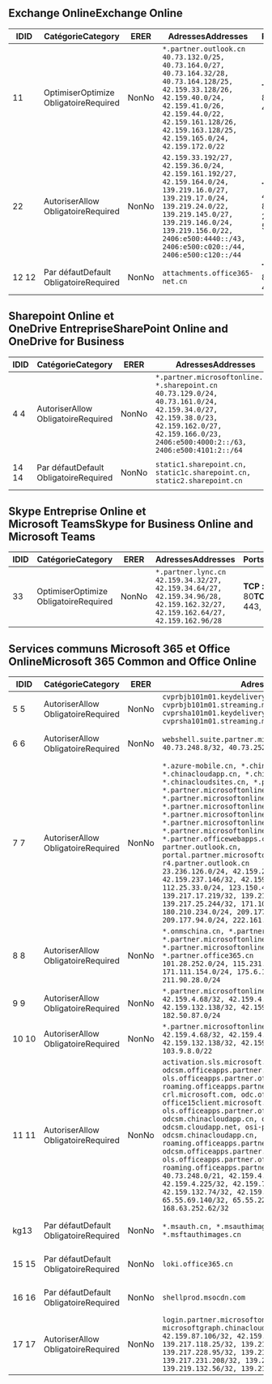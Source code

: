 <!--THIS FILE IS AUTOMATICALLY GENERATED. MANUAL CHANGES WILL BE OVERWRITTEN.-->
<!--Please contact the Office 365 Endpoints team with any questions.-->
<!--China endpoints version 2020033100-->
<!--File generated 2020-03-31 08:00:04.4420-->

## <a name="exchange-online"></a><span data-ttu-id="ec882-101">Exchange Online</span><span class="sxs-lookup"><span data-stu-id="ec882-101">Exchange Online</span></span>

<span data-ttu-id="ec882-102">ID</span><span class="sxs-lookup"><span data-stu-id="ec882-102">ID</span></span> | <span data-ttu-id="ec882-103">Catégorie</span><span class="sxs-lookup"><span data-stu-id="ec882-103">Category</span></span> | <span data-ttu-id="ec882-104">ER</span><span class="sxs-lookup"><span data-stu-id="ec882-104">ER</span></span> | <span data-ttu-id="ec882-105">Adresses</span><span class="sxs-lookup"><span data-stu-id="ec882-105">Addresses</span></span> | <span data-ttu-id="ec882-106">Ports</span><span class="sxs-lookup"><span data-stu-id="ec882-106">Ports</span></span>
-- | -------------------- | -- | ---------------------------------------------------------------------------------------------------------------------------------------------------------------------------------------------------------------------------------------------- | ------------------------
<span data-ttu-id="ec882-107">1</span><span class="sxs-lookup"><span data-stu-id="ec882-107">1</span></span> | <span data-ttu-id="ec882-108">Optimiser</span><span class="sxs-lookup"><span data-stu-id="ec882-108">Optimize</span></span><BR><span data-ttu-id="ec882-109">Obligatoire</span><span class="sxs-lookup"><span data-stu-id="ec882-109">Required</span></span> | <span data-ttu-id="ec882-110">Non</span><span class="sxs-lookup"><span data-stu-id="ec882-110">No</span></span> | `*.partner.outlook.cn`<BR>`40.73.132.0/25, 40.73.164.0/27, 40.73.164.32/28, 40.73.164.128/25, 42.159.33.128/26, 42.159.40.0/24, 42.159.41.0/26, 42.159.44.0/22, 42.159.161.128/26, 42.159.163.128/25, 42.159.165.0/24, 42.159.172.0/22` | <span data-ttu-id="ec882-111">**TCP :** 443, 80</span><span class="sxs-lookup"><span data-stu-id="ec882-111">**TCP:** 443, 80</span></span>
<span data-ttu-id="ec882-112">2</span><span class="sxs-lookup"><span data-stu-id="ec882-112">2</span></span> | <span data-ttu-id="ec882-113">Autoriser</span><span class="sxs-lookup"><span data-stu-id="ec882-113">Allow</span></span><BR><span data-ttu-id="ec882-114">Obligatoire</span><span class="sxs-lookup"><span data-stu-id="ec882-114">Required</span></span> | <span data-ttu-id="ec882-115">Non</span><span class="sxs-lookup"><span data-stu-id="ec882-115">No</span></span> | `42.159.33.192/27, 42.159.36.0/24, 42.159.161.192/27, 42.159.164.0/24, 139.219.16.0/27, 139.219.17.0/24, 139.219.24.0/22, 139.219.145.0/27, 139.219.146.0/24, 139.219.156.0/22, 2406:e500:4440::/43, 2406:e500:c020::/44, 2406:e500:c120::/44` | <span data-ttu-id="ec882-116">**TCP :** 25, 443, 53, 80</span><span class="sxs-lookup"><span data-stu-id="ec882-116">**TCP:** 25, 443, 53, 80</span></span>
<span data-ttu-id="ec882-117">12 </span><span class="sxs-lookup"><span data-stu-id="ec882-117">12</span></span> | <span data-ttu-id="ec882-118">Par défaut</span><span class="sxs-lookup"><span data-stu-id="ec882-118">Default</span></span><BR><span data-ttu-id="ec882-119">Obligatoire</span><span class="sxs-lookup"><span data-stu-id="ec882-119">Required</span></span> | <span data-ttu-id="ec882-120">Non</span><span class="sxs-lookup"><span data-stu-id="ec882-120">No</span></span> | `attachments.office365-net.cn` | <span data-ttu-id="ec882-121">**TCP :** 443, 80</span><span class="sxs-lookup"><span data-stu-id="ec882-121">**TCP:** 443, 80</span></span>

## <a name="sharepoint-online-and-onedrive-for-business"></a><span data-ttu-id="ec882-122">Sharepoint Online et OneDrive Entreprise</span><span class="sxs-lookup"><span data-stu-id="ec882-122">SharePoint Online and OneDrive for Business</span></span>

<span data-ttu-id="ec882-123">ID</span><span class="sxs-lookup"><span data-stu-id="ec882-123">ID</span></span> | <span data-ttu-id="ec882-124">Catégorie</span><span class="sxs-lookup"><span data-stu-id="ec882-124">Category</span></span> | <span data-ttu-id="ec882-125">ER</span><span class="sxs-lookup"><span data-stu-id="ec882-125">ER</span></span> | <span data-ttu-id="ec882-126">Adresses</span><span class="sxs-lookup"><span data-stu-id="ec882-126">Addresses</span></span> | <span data-ttu-id="ec882-127">Ports</span><span class="sxs-lookup"><span data-stu-id="ec882-127">Ports</span></span>
-- | ------------------- | -- | --------------------------------------------------------------------------------------------------------------------------------------------------------------------------------------------------- | ----------------
<span data-ttu-id="ec882-128">4 </span><span class="sxs-lookup"><span data-stu-id="ec882-128">4</span></span> | <span data-ttu-id="ec882-129">Autoriser</span><span class="sxs-lookup"><span data-stu-id="ec882-129">Allow</span></span><BR><span data-ttu-id="ec882-130">Obligatoire</span><span class="sxs-lookup"><span data-stu-id="ec882-130">Required</span></span> | <span data-ttu-id="ec882-131">Non</span><span class="sxs-lookup"><span data-stu-id="ec882-131">No</span></span> | `*.partner.microsoftonline.cn, *.sharepoint.cn`<BR>`40.73.129.0/24, 40.73.161.0/24, 42.159.34.0/27, 42.159.38.0/23, 42.159.162.0/27, 42.159.166.0/23, 2406:e500:4000:2::/63, 2406:e500:4101:2::/64` | <span data-ttu-id="ec882-132">**TCP :** 443, 80</span><span class="sxs-lookup"><span data-stu-id="ec882-132">**TCP:** 443, 80</span></span>
<span data-ttu-id="ec882-133">14 </span><span class="sxs-lookup"><span data-stu-id="ec882-133">14</span></span> | <span data-ttu-id="ec882-134">Par défaut</span><span class="sxs-lookup"><span data-stu-id="ec882-134">Default</span></span><BR><span data-ttu-id="ec882-135">Obligatoire</span><span class="sxs-lookup"><span data-stu-id="ec882-135">Required</span></span> | <span data-ttu-id="ec882-136">Non</span><span class="sxs-lookup"><span data-stu-id="ec882-136">No</span></span> | `static1.sharepoint.cn, static1c.sharepoint.cn, static2.sharepoint.cn` | <span data-ttu-id="ec882-137">**TCP :** 443, 80</span><span class="sxs-lookup"><span data-stu-id="ec882-137">**TCP:** 443, 80</span></span>

## <a name="skype-for-business-online-and-microsoft-teams"></a><span data-ttu-id="ec882-138">Skype Entreprise Online et Microsoft Teams</span><span class="sxs-lookup"><span data-stu-id="ec882-138">Skype for Business Online and Microsoft Teams</span></span>

<span data-ttu-id="ec882-139">ID</span><span class="sxs-lookup"><span data-stu-id="ec882-139">ID</span></span> | <span data-ttu-id="ec882-140">Catégorie</span><span class="sxs-lookup"><span data-stu-id="ec882-140">Category</span></span> | <span data-ttu-id="ec882-141">ER</span><span class="sxs-lookup"><span data-stu-id="ec882-141">ER</span></span> | <span data-ttu-id="ec882-142">Adresses</span><span class="sxs-lookup"><span data-stu-id="ec882-142">Addresses</span></span> | <span data-ttu-id="ec882-143">Ports</span><span class="sxs-lookup"><span data-stu-id="ec882-143">Ports</span></span>
-- | -------------------- | -- | -------------------------------------------------------------------------------------------------------------------------------- | ----------------
<span data-ttu-id="ec882-144">3</span><span class="sxs-lookup"><span data-stu-id="ec882-144">3</span></span> | <span data-ttu-id="ec882-145">Optimiser</span><span class="sxs-lookup"><span data-stu-id="ec882-145">Optimize</span></span><BR><span data-ttu-id="ec882-146">Obligatoire</span><span class="sxs-lookup"><span data-stu-id="ec882-146">Required</span></span> | <span data-ttu-id="ec882-147">Non</span><span class="sxs-lookup"><span data-stu-id="ec882-147">No</span></span> | `*.partner.lync.cn`<BR>`42.159.34.32/27, 42.159.34.64/27, 42.159.34.96/28, 42.159.162.32/27, 42.159.162.64/27, 42.159.162.96/28` | <span data-ttu-id="ec882-148">**TCP :** 443, 80</span><span class="sxs-lookup"><span data-stu-id="ec882-148">**TCP:** 443, 80</span></span>

## <a name="microsoft-365-common-and-office-online"></a><span data-ttu-id="ec882-149">Services communs Microsoft 365 et Office Online</span><span class="sxs-lookup"><span data-stu-id="ec882-149">Microsoft 365 Common and Office Online</span></span>

<span data-ttu-id="ec882-150">ID</span><span class="sxs-lookup"><span data-stu-id="ec882-150">ID</span></span> | <span data-ttu-id="ec882-151">Catégorie</span><span class="sxs-lookup"><span data-stu-id="ec882-151">Category</span></span> | <span data-ttu-id="ec882-152">ER</span><span class="sxs-lookup"><span data-stu-id="ec882-152">ER</span></span> | <span data-ttu-id="ec882-153">Adresses</span><span class="sxs-lookup"><span data-stu-id="ec882-153">Addresses</span></span> | <span data-ttu-id="ec882-154">Ports</span><span class="sxs-lookup"><span data-stu-id="ec882-154">Ports</span></span>
-- | ------------------- | -- | ---------------------------------------------------------------------------------------------------------------------------------------------------------------------------------------------------------------------------------------------------------------------------------------------------------------------------------------------------------------------------------------------------------------------------------------------------------------------------------------------------------------------------------------------------------------------------------------------------------------------------------------------------------------------------------------------------------------------------------------------------------------------------------------------------------------------------------------------------------------------------- | ----------------
<span data-ttu-id="ec882-155">5 </span><span class="sxs-lookup"><span data-stu-id="ec882-155">5</span></span> | <span data-ttu-id="ec882-156">Autoriser</span><span class="sxs-lookup"><span data-stu-id="ec882-156">Allow</span></span><BR><span data-ttu-id="ec882-157">Obligatoire</span><span class="sxs-lookup"><span data-stu-id="ec882-157">Required</span></span> | <span data-ttu-id="ec882-158">Non</span><span class="sxs-lookup"><span data-stu-id="ec882-158">No</span></span> | `cvprbjb101m01.keydelivery.mediaservices.chinacloudapi.cn, cvprbjb101m01.streaming.mediaservices.chinacloudapi.cn, cvprsha101m01.keydelivery.mediaservices.chinacloudapi.cn, cvprsha101m01.streaming.mediaservices.chinacloudapi.cn` | <span data-ttu-id="ec882-159">**TCP :** 443, 80</span><span class="sxs-lookup"><span data-stu-id="ec882-159">**TCP:** 443, 80</span></span>
<span data-ttu-id="ec882-160">6 </span><span class="sxs-lookup"><span data-stu-id="ec882-160">6</span></span> | <span data-ttu-id="ec882-161">Autoriser</span><span class="sxs-lookup"><span data-stu-id="ec882-161">Allow</span></span><BR><span data-ttu-id="ec882-162">Obligatoire</span><span class="sxs-lookup"><span data-stu-id="ec882-162">Required</span></span> | <span data-ttu-id="ec882-163">Non</span><span class="sxs-lookup"><span data-stu-id="ec882-163">No</span></span> | `webshell.suite.partner.microsoftonline.cn`<BR>`40.73.248.8/32, 40.73.252.10/32` | <span data-ttu-id="ec882-164">**TCP :** 443, 80</span><span class="sxs-lookup"><span data-stu-id="ec882-164">**TCP:** 443, 80</span></span>
<span data-ttu-id="ec882-165">7 </span><span class="sxs-lookup"><span data-stu-id="ec882-165">7</span></span> | <span data-ttu-id="ec882-166">Autoriser</span><span class="sxs-lookup"><span data-stu-id="ec882-166">Allow</span></span><BR><span data-ttu-id="ec882-167">Obligatoire</span><span class="sxs-lookup"><span data-stu-id="ec882-167">Required</span></span> | <span data-ttu-id="ec882-168">Non</span><span class="sxs-lookup"><span data-stu-id="ec882-168">No</span></span> | `*.azure-mobile.cn, *.chinacloudapi.cn, *.chinacloudapp.cn, *.chinacloud-mobile.cn, *.chinacloudsites.cn, *.partner.microsoftonline-m.cn, *.partner.microsoftonline-m.net.cn, *.partner.microsoftonline-m-i.cn, *.partner.microsoftonline-m-i.net.cn, *.partner.microsoftonline-p.net.cn, *.partner.microsoftonline-p-i.cn, *.partner.microsoftonline-p-i.net.cn, *.partner.officewebapps.cn, *.windowsazure.cn, partner.outlook.cn, portal.partner.microsoftonline.cdnsvc.com, r4.partner.outlook.cn`<BR>`23.236.126.0/24, 42.159.224.122/32, 42.159.233.91/32, 42.159.237.146/32, 42.159.238.120/32, 58.68.168.0/24, 112.25.33.0/24, 123.150.49.0/24, 125.65.247.0/24, 139.217.17.219/32, 139.217.19.156/32, 139.217.21.3/32, 139.217.25.244/32, 171.107.84.0/24, 180.210.232.0/24, 180.210.234.0/24, 209.177.86.0/24, 209.177.90.0/24, 209.177.94.0/24, 222.161.226.0/24` | <span data-ttu-id="ec882-169">**TCP :** 443, 80</span><span class="sxs-lookup"><span data-stu-id="ec882-169">**TCP:** 443, 80</span></span>
<span data-ttu-id="ec882-170">8 </span><span class="sxs-lookup"><span data-stu-id="ec882-170">8</span></span> | <span data-ttu-id="ec882-171">Autoriser</span><span class="sxs-lookup"><span data-stu-id="ec882-171">Allow</span></span><BR><span data-ttu-id="ec882-172">Obligatoire</span><span class="sxs-lookup"><span data-stu-id="ec882-172">Required</span></span> | <span data-ttu-id="ec882-173">Non</span><span class="sxs-lookup"><span data-stu-id="ec882-173">No</span></span> | `*.onmschina.cn, *.partner.microsoftonline.net.cn, *.partner.microsoftonline-i.cn, *.partner.microsoftonline-i.net.cn, *.partner.office365.cn`<BR>`101.28.252.0/24, 115.231.150.0/24, 123.235.32.0/24, 171.111.154.0/24, 175.6.10.0/24, 180.210.229.0/24, 211.90.28.0/24` | <span data-ttu-id="ec882-174">**TCP :** 443, 80</span><span class="sxs-lookup"><span data-stu-id="ec882-174">**TCP:** 443, 80</span></span>
<span data-ttu-id="ec882-175">9 </span><span class="sxs-lookup"><span data-stu-id="ec882-175">9</span></span> | <span data-ttu-id="ec882-176">Autoriser</span><span class="sxs-lookup"><span data-stu-id="ec882-176">Allow</span></span><BR><span data-ttu-id="ec882-177">Obligatoire</span><span class="sxs-lookup"><span data-stu-id="ec882-177">Required</span></span> | <span data-ttu-id="ec882-178">Non</span><span class="sxs-lookup"><span data-stu-id="ec882-178">No</span></span> | `*.partner.microsoftonline-p.cn`<BR>`42.159.4.68/32, 42.159.4.200/32, 42.159.7.156/32, 42.159.132.138/32, 42.159.133.17/32, 42.159.135.78/32, 182.50.87.0/24` | <span data-ttu-id="ec882-179">**TCP :** 443, 80</span><span class="sxs-lookup"><span data-stu-id="ec882-179">**TCP:** 443, 80</span></span>
<span data-ttu-id="ec882-180">10 </span><span class="sxs-lookup"><span data-stu-id="ec882-180">10</span></span> | <span data-ttu-id="ec882-181">Autoriser</span><span class="sxs-lookup"><span data-stu-id="ec882-181">Allow</span></span><BR><span data-ttu-id="ec882-182">Obligatoire</span><span class="sxs-lookup"><span data-stu-id="ec882-182">Required</span></span> | <span data-ttu-id="ec882-183">Non</span><span class="sxs-lookup"><span data-stu-id="ec882-183">No</span></span> | `*.partner.microsoftonline.cn`<BR>`42.159.4.68/32, 42.159.4.200/32, 42.159.7.156/32, 42.159.132.138/32, 42.159.133.17/32, 42.159.135.78/32, 103.9.8.0/22` | <span data-ttu-id="ec882-184">**TCP :** 443, 80</span><span class="sxs-lookup"><span data-stu-id="ec882-184">**TCP:** 443, 80</span></span>
<span data-ttu-id="ec882-185">11 </span><span class="sxs-lookup"><span data-stu-id="ec882-185">11</span></span> | <span data-ttu-id="ec882-186">Autoriser</span><span class="sxs-lookup"><span data-stu-id="ec882-186">Allow</span></span><BR><span data-ttu-id="ec882-187">Obligatoire</span><span class="sxs-lookup"><span data-stu-id="ec882-187">Required</span></span> | <span data-ttu-id="ec882-188">Non</span><span class="sxs-lookup"><span data-stu-id="ec882-188">No</span></span> | `activation.sls.microsoft.com, bjb-odcsm.officeapps.partner.office365.cn, bjb-ols.officeapps.partner.office365.cn, bjb-roaming.officeapps.partner.office365.cn, crl.microsoft.com, odc.officeapps.live.com, office15client.microsoft.com, officecdn.microsoft.com, ols.officeapps.partner.office365.cn, osi-prod-bjb01-odcsm.chinacloudapp.cn, osiprod-scus01-odcsm.cloudapp.net, osi-prod-sha01-odcsm.chinacloudapp.cn, roaming.officeapps.partner.office365.cn, sha-odcsm.officeapps.partner.office365.cn, sha-ols.officeapps.partner.office365.cn, sha-roaming.officeapps.partner.office365.cn`<BR>`40.73.248.0/21, 42.159.4.45/32, 42.159.4.50/32, 42.159.4.225/32, 42.159.7.13/32, 42.159.132.73/32, 42.159.132.74/32, 42.159.132.75/32, 65.52.98.231/32, 65.55.69.140/32, 65.55.227.140/32, 70.37.81.47/32, 168.63.252.62/32` | <span data-ttu-id="ec882-189">**TCP :** 443, 80</span><span class="sxs-lookup"><span data-stu-id="ec882-189">**TCP:** 443, 80</span></span>
<span data-ttu-id="ec882-190">kg</span><span class="sxs-lookup"><span data-stu-id="ec882-190">13</span></span> | <span data-ttu-id="ec882-191">Par défaut</span><span class="sxs-lookup"><span data-stu-id="ec882-191">Default</span></span><BR><span data-ttu-id="ec882-192">Obligatoire</span><span class="sxs-lookup"><span data-stu-id="ec882-192">Required</span></span> | <span data-ttu-id="ec882-193">Non</span><span class="sxs-lookup"><span data-stu-id="ec882-193">No</span></span> | `*.msauth.cn, *.msauthimages.cn, *.msftauth.cn, *.msftauthimages.cn` | <span data-ttu-id="ec882-194">**TCP :** 443, 80</span><span class="sxs-lookup"><span data-stu-id="ec882-194">**TCP:** 443, 80</span></span>
<span data-ttu-id="ec882-195">15 </span><span class="sxs-lookup"><span data-stu-id="ec882-195">15</span></span> | <span data-ttu-id="ec882-196">Par défaut</span><span class="sxs-lookup"><span data-stu-id="ec882-196">Default</span></span><BR><span data-ttu-id="ec882-197">Obligatoire</span><span class="sxs-lookup"><span data-stu-id="ec882-197">Required</span></span> | <span data-ttu-id="ec882-198">Non</span><span class="sxs-lookup"><span data-stu-id="ec882-198">No</span></span> | `loki.office365.cn` | <span data-ttu-id="ec882-199">**TCP :** 443</span><span class="sxs-lookup"><span data-stu-id="ec882-199">**TCP:** 443</span></span>
<span data-ttu-id="ec882-200">16 </span><span class="sxs-lookup"><span data-stu-id="ec882-200">16</span></span> | <span data-ttu-id="ec882-201">Par défaut</span><span class="sxs-lookup"><span data-stu-id="ec882-201">Default</span></span><BR><span data-ttu-id="ec882-202">Obligatoire</span><span class="sxs-lookup"><span data-stu-id="ec882-202">Required</span></span> | <span data-ttu-id="ec882-203">Non</span><span class="sxs-lookup"><span data-stu-id="ec882-203">No</span></span> | `shellprod.msocdn.com` | <span data-ttu-id="ec882-204">**TCP :** 443</span><span class="sxs-lookup"><span data-stu-id="ec882-204">**TCP:** 443</span></span>
<span data-ttu-id="ec882-205">17 </span><span class="sxs-lookup"><span data-stu-id="ec882-205">17</span></span> | <span data-ttu-id="ec882-206">Autoriser</span><span class="sxs-lookup"><span data-stu-id="ec882-206">Allow</span></span><BR><span data-ttu-id="ec882-207">Obligatoire</span><span class="sxs-lookup"><span data-stu-id="ec882-207">Required</span></span> | <span data-ttu-id="ec882-208">Non</span><span class="sxs-lookup"><span data-stu-id="ec882-208">No</span></span> | `login.partner.microsoftonline.cn, microsoftgraph.chinacloudapi.cn`<BR>`42.159.87.106/32, 42.159.92.96/32, 139.217.115.121/32, 139.217.118.25/32, 139.217.118.46/32, 139.217.118.54/32, 139.217.228.95/32, 139.217.231.198/32, 139.217.231.208/32, 139.217.231.219/32, 139.219.132.56/32, 139.219.133.182/32` | <span data-ttu-id="ec882-209">**TCP :** 443, 80</span><span class="sxs-lookup"><span data-stu-id="ec882-209">**TCP:** 443, 80</span></span>
